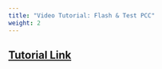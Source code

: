 ```yaml
---
title: "Video Tutorial: Flash & Test PCC"
weight: 2
---
```


## [Tutorial Link](https://vrcbellflight.sharepoint.com/:v:/s/VRCPortal/ERfQx3rFfRVMn8iiybJQ9sUB3Kl8LzA2Vy2-H-Vwj6F_hQ?e=Mv8kwp)
